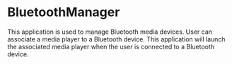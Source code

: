 # BluetoothManager
This application is used to manage Bluetooth media devices. User can associate a media player to a Bluetooth device. This application will launch the associated media player when the user is connected to a Bluetooth device.
